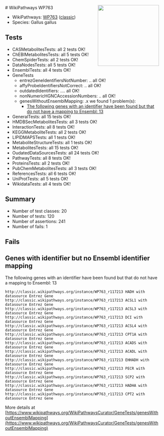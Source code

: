 <img style="float: right; width: 200px" src="https://upload.wikimedia.org/wikipedia/commons/thumb/8/83/Wplogo_with_text_500.png/640px-Wplogo_with_text_500.png" />
# WikiPathways WP763

* WikiPathways: [WP763](https://wikipathways.org/pathways/WP763) ([classic](https://classic.wikipathways.org/instance/WP763))
* Species: Gallus gallus
## Tests
* CASMetabolitesTests: all 2 tests OK!
* ChEBIMetabolitesTests: all 5 tests OK!
* ChemSpiderTests: all 2 tests OK!
* DataNodesTests: all 5 tests OK!
* EnsemblTests: all 4 tests OK!
* GeneTests
    * entrezGeneIdentifiersNotNumber: .. all OK!
    * affyProbeIdentifiersNotCorrect: .. all OK!
    * outdatedIdentifiers: .... all OK!
    * nonNumericHGNCAccessionNumbers: .. all OK!
    * genesWithoutEnsemblMapping: .x we found 1 problem(s):
        * [The following genes with an identifier have been found but that do not have a mapping to Ensembl: 13](#c4e54310)
* GeneralTests: all 15 tests OK!
* HMDBSecMetabolitesTests: all 3 tests OK!
* InteractionTests: all 8 tests OK!
* KEGGMetaboliteTests: all 2 tests OK!
* LIPIDMAPSTests: all 1 tests OK!
* MetaboliteStructureTests: all 1 tests OK!
* MetabolitesTests: all 15 tests OK!
* OudatedDataSourcesTests: all 24 tests OK!
* PathwayTests: all 8 tests OK!
* ProteinsTests: all 2 tests OK!
* PubChemMetabolitesTests: all 3 tests OK!
* ReferencesTests: all 6 tests OK!
* UniProtTests: all 5 tests OK!
* WikidataTests: all 4 tests OK!


## Summary

* Number of test classes: 20
* Number of tests: 120
* Number of assertions: 241
* Number of fails: 1

## Fails

<a name="c4e54310" />

## Genes with identifier but no Ensembl identifier mapping

The following genes with an identifier have been found but that do not have a mapping to Ensembl: 13
```
http://classic.wikipathways.org/instance/WP763_r117213 HADH with datasource Entrez Gene
http://classic.wikipathways.org/instance/WP763_r117213 ACSL1 with datasource Entrez Gene
http://classic.wikipathways.org/instance/WP763_r117213 ACSL3 with datasource Entrez Gene
http://classic.wikipathways.org/instance/WP763_r117213 DCI with datasource Entrez Gene
http://classic.wikipathways.org/instance/WP763_r117213 ACSL4 with datasource Entrez Gene
http://classic.wikipathways.org/instance/WP763_r117213 CPT1A with datasource Entrez Gene
http://classic.wikipathways.org/instance/WP763_r117213 ACADS with datasource Entrez Gene
http://classic.wikipathways.org/instance/WP763_r117213 ACADL with datasource Entrez Gene
http://classic.wikipathways.org/instance/WP763_r117213 EHHADH with datasource Entrez Gene
http://classic.wikipathways.org/instance/WP763_r117213 PECR with datasource Entrez Gene
http://classic.wikipathways.org/instance/WP763_r117213 SCP2 with datasource Entrez Gene
http://classic.wikipathways.org/instance/WP763_r117213 HADHA with datasource Entrez Gene
http://classic.wikipathways.org/instance/WP763_r117213 CPT2 with datasource Entrez Gene
```

More details at [https://www.wikipathways.org/WikiPathwaysCurator/GeneTests/genesWithoutEnsemblMapping](https://www.wikipathways.org/WikiPathwaysCurator/GeneTests/genesWithoutEnsemblMapping)

